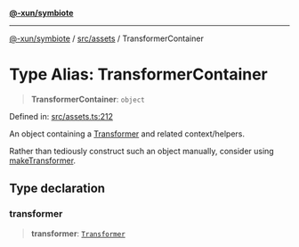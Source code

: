 [**@-xun/symbiote**](../../../README.md)

***

[@-xun/symbiote](../../../README.md) / [src/assets](../README.md) / TransformerContainer

# Type Alias: TransformerContainer

> **TransformerContainer**: `object`

Defined in: [src/assets.ts:212](https://github.com/Xunnamius/symbiote/blob/510118102ef530d135a286522a7a776ec12a8a72/src/assets.ts#L212)

An object containing a [Transformer](Transformer.md) and related context/helpers.

Rather than tediously construct such an object manually, consider using
[makeTransformer](../functions/makeTransformer.md).

## Type declaration

### transformer

> **transformer**: [`Transformer`](Transformer.md)
